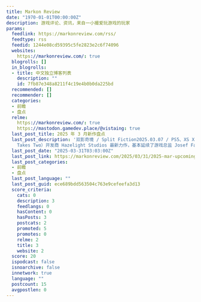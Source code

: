 ```yaml
---
title: Markon Review
date: "1970-01-01T00:00:00Z"
description: 游戏评论、资讯，来自一小撮爱玩游戏的玩家
params:
  feedlink: https://markonreview.com/rss/
  feedtype: rss
  feedid: 1244e08cd59395c5fe2823e2c6f74096
  websites:
    https://markonreview.com/: true
  blogrolls: []
  in_blogrolls:
  - title: 中文独立博客列表
    description: ""
    id: 7fb87e348a8211f4c19e4b0b0da225bd
  recommended: []
  recommender: []
  categories:
  - 前瞻
  - 盘点
  relme:
    https://markonreview.com/: true
    https://mastodon.gamedev.place/@vistaing: true
  last_post_title: 2025 年 3 月新作盘点
  last_post_description: '双影奇境 / Split Fiction2025.03.07 / PS5、XS X|S、PC《双人成行》（It
    Takes Two）开发商 Hazelight Studios 最新力作，基本延续了游戏总监 Josef Fares 从《Brothers: A Tale'
  last_post_date: "2025-03-31T03:03:00Z"
  last_post_link: https://markonreview.com/2025/03/31/2025-mar-upcoming-games/
  last_post_categories:
  - 前瞻
  - 盘点
  last_post_language: ""
  last_post_guid: ece689bdd563504c763e9cefeefa3d13
  score_criteria:
    cats: 0
    description: 3
    feedlangs: 0
    hasContent: 0
    hasPosts: 3
    postcats: 2
    promoted: 5
    promotes: 0
    relme: 2
    title: 3
    website: 2
  score: 20
  ispodcast: false
  isnoarchive: false
  innetwork: true
  language: ""
  postcount: 15
  avgpostlen: 0
---
```

